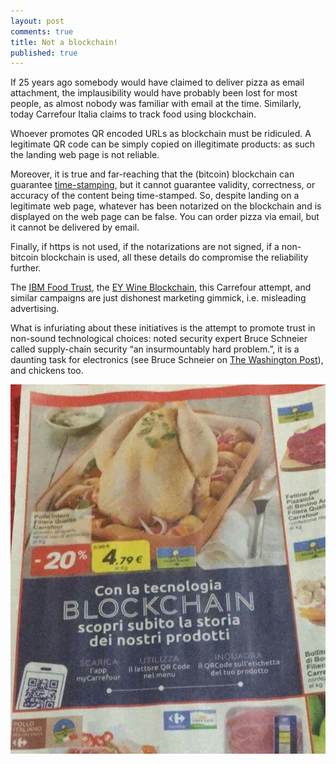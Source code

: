```yaml
---
layout: post
comments: true
title: Not a blockchain!
published: true
---
```


If 25 years ago somebody would have claimed to deliver pizza as email
attachment, the implausibility would have probably been lost for most
people, as almost nobody was familiar with email at the time. Similarly,
today Carrefour Italia claims to track food using blockchain.

Whoever promotes QR encoded URLs as blockchain must be ridiculed.
A legitimate QR code can be simply copied on illegitimate products:
as such the landing web page is not reliable.

Moreover, it is true and far-reaching that the (bitcoin) blockchain can
guarantee [time-stamping](https://opentimestamps.org/), but it cannot
guarantee validity, correctness, or accuracy of the content being
time-stamped. So, despite landing on a legitimate web page, whatever has
been notarized on the blockchain and is displayed on the web page 
can be false.
You can order pizza via email, but it cannot be delivered by email.

Finally, if https is not used, if the notarizations are not signed, if a
non-bitcoin blockchain is used, all these details do compromise the
reliability further.

The [IBM Food Trust](https://www.ibm.com/blockchain/solutions/food-trust), 
the
[EY Wine Blockchain](https://www.ey.com/it/it/services/advisory/ey-blockchain),
this Carrefour attempt, and similar campaigns are just
dishonest marketing gimmick, i.e. misleading advertising.

What is infuriating about these initiatives is the attempt to promote trust
in non-sound technological choices: noted security expert Bruce Schneier
called supply-chain security “an insurmountably hard problem.”, it is
a daunting task for electronics
(see Bruce Schneier on [The Washington Post](https://www.washingtonpost.com/news/posteverything/wp/2018/05/08/banning-chinese-phones-wont-fix-security-problems-with-our-electronic-supply-chain)), and chickens too.

![chicken blockchain](/images/chicken-blockchain.jpg)
